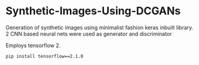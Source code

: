 # Synthetic-Images-Using-DCGANs

Generation of synthetic images using minimalist fashion keras inbuilt library. 2 CNN based neural nets were used as generator and discriminator

Employs tensorflow 2.

`pip install tensorflow==2.1.0`

